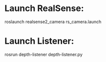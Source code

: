 # Launch RealSense: <br/>
roslaunch realsense2_camera rs_camera.launch

# Launch Listener: <br/>
rosrun depth-listener depth-listener.py

